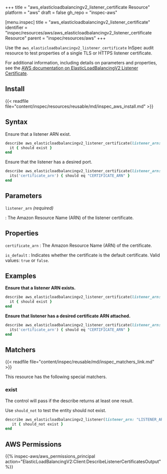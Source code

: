 +++
title = "aws_elasticloadbalancingv2_listener_certificate Resource"
platform = "aws"
draft = false
gh_repo = "inspec-aws"

[menu.inspec]
title = "aws_elasticloadbalancingv2_listener_certificate"
identifier = "inspec/resources/aws/aws_elasticloadbalancingv2_listener_certificate Resource"
parent = "inspec/resources/aws"
+++

Use the `aws_elasticloadbalancingv2_listener_certificate` InSpec audit resource to test properties of a single TLS or HTTPS listener certificate.

For additional information, including details on parameters and properties, see the [AWS documentation on ElasticLoadBalancingV2 Listener Certificate](https://docs.aws.amazon.com/AWSCloudFormation/latest/UserGuide/aws-resource-elasticloadbalancingv2-listenercertificate.html).

## Install

{{< readfile file="content/inspec/resources/reusable/md/inspec_aws_install.md" >}}

## Syntax

Ensure that a listener ARN exist.

```ruby
describe aws_elasticloadbalancingv2_listener_certificate(listener_arn: 'LISTENER_ARN') do
  it { should exist }
end
```

Ensure that the listener has a desired port.

```ruby
describe aws_elasticloadbalancingv2_listener_certificate(listener_arn: 'LISTENER_ARN') do
  its('certificate_arn') { should eq "CERTIFICATE_ARN" }
end
```

## Parameters

`listener_arn` _(required)_

: The Amazon Resource Name (ARN) of the listener certificate.

## Properties

`certificate_arn`
: The Amazon Resource Name (ARN) of the certificate.

`is_default`
: Indicates whether the certificate is the default certificate. Valid values: `true` or `false`.

## Examples

**Ensure that a listener ARN exists.**

```ruby
describe aws_elasticloadbalancingv2_listener_certificate(listener_arn: 'LISTENER_ARN') do
  it { should exist }
end
```

**Ensure that listener has a desired certificate ARN attached.**

```ruby
describe aws_elasticloadbalancingv2_listener_certificate(listener_arn: 'LISTENER_ARN') do
  its('certificate_arn') { should eq "CERTIFICATE_ARN" }
end
```

## Matchers

{{< readfile file="content/inspec/reusable/md/inspec_matchers_link.md" >}}

This resource has the following special matchers.

### exist

The control will pass if the describe returns at least one result.

Use `should_not` to test the entity should not exist.

```ruby
describe aws_elasticloadbalancingv2_listener(listener_arn: "LISTENER_ARN") do
   it { should_not exist }
end
```

## AWS Permissions

{{% inspec-aws/aws_permissions_principal action="ElasticLoadBalancingV2:Client:DescribeListenerCertificatesOutput" %}}

